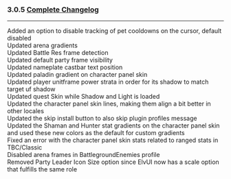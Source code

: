 ### 3.0.5 [Complete Changelog](https://github.com/eltreum0/eltruism/blob/main/Changelog.md)
___
Added an option to disable tracking of pet cooldowns on the cursor, default disabled\
Updated arena gradients\
Updated Battle Res frame detection\
Updated default party frame visibility\
Updated nameplate castbar text position\
Updated paladin gradient on character panel skin\
Updated player unitframe power strata in order for its shadow to match target uf shadow\
Updated quest Skin while Shadow and Light is loaded\
Updated the character panel skin lines, making them align a bit better in other locales\
Updated the skip install button to also skip plugin profiles message\
Updated the Shaman and Hunter stat gradients on the character panel skin and used these new colors as the default for custom gradients\
Fixed an error with the character panel skin stats related to ranged stats in TBC/Classic\
Disabled arena frames in BattlegroundEnemies profile\
Removed Party Leader Icon Size option since ElvUI now has a scale option that fulfills the same role
